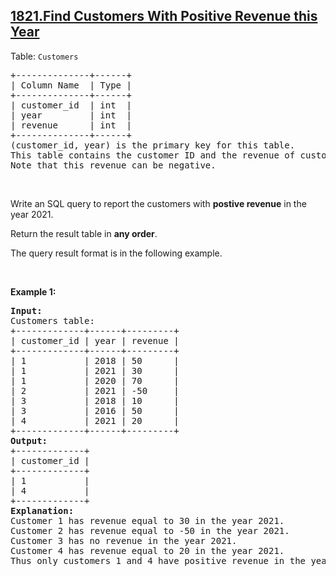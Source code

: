 ## [1821.Find Customers With Positive Revenue this Year](https://leetcode.com/problems/find-customers-with-positive-revenue-this-year/)
<p>Table: <code>Customers</code></p>

<pre>
+--------------+------+
| Column Name  | Type |
+--------------+------+
| customer_id  | int  |
| year         | int  |
| revenue      | int  |
+--------------+------+
(customer_id, year) is the primary key for this table.
This table contains the customer ID and the revenue of customers in different years.
Note that this revenue can be negative.
</pre>

<p>&nbsp;</p>

<p>Write an SQL query to report the customers with <strong>postive revenue</strong> in the year 2021.</p>

<p>Return the result table in <strong>any order</strong>.</p>

<p>The query result format is in the following example.</p>

<p>&nbsp;</p>
<p><strong class="example">Example 1:</strong></p>

<pre>
<strong>Input:</strong> 
Customers table:
+-------------+------+---------+
| customer_id | year | revenue |
+-------------+------+---------+
| 1           | 2018 | 50      |
| 1           | 2021 | 30      |
| 1           | 2020 | 70      |
| 2           | 2021 | -50     |
| 3           | 2018 | 10      |
| 3           | 2016 | 50      |
| 4           | 2021 | 20      |
+-------------+------+---------+
<strong>Output:</strong> 
+-------------+
| customer_id |
+-------------+
| 1           |
| 4           |
+-------------+
<strong>Explanation:</strong> 
Customer 1 has revenue equal to 30 in the year 2021.
Customer 2 has revenue equal to -50 in the year 2021.
Customer 3 has no revenue in the year 2021.
Customer 4 has revenue equal to 20 in the year 2021.
Thus only customers 1 and 4 have positive revenue in the year 2021.
</pre>
